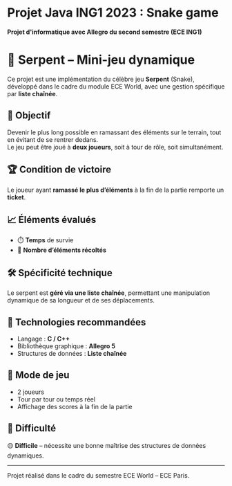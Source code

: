 # Projet Java ING1 2023 : Snake game

**Projet d'informatique avec Allegro du second semestre (ECE ING1)**

# 🐍 Serpent – Mini-jeu dynamique

Ce projet est une implémentation du célèbre jeu **Serpent** (Snake), développé dans le cadre du module ECE World, avec une gestion spécifique par **liste chaînée**.

## 🎯 Objectif

Devenir le plus long possible en ramassant des éléments sur le terrain, tout en évitant de se rentrer dedans.  
Le jeu peut être joué à **deux joueurs**, soit à tour de rôle, soit simultanément.

## 🏆 Condition de victoire

Le joueur ayant **ramassé le plus d’éléments** à la fin de la partie remporte un **ticket**.

## 📈 Éléments évalués

- ⏱️ **Temps** de survie
- 🔢 **Nombre d’éléments récoltés**

## 🛠️ Spécificité technique

Le serpent est **géré via une liste chaînée**, permettant une manipulation dynamique de sa longueur et de ses déplacements.

## 🔧 Technologies recommandées

- Langage : **C / C++**
- Bibliothèque graphique : **Allegro 5**
- Structures de données : **Liste chaînée**

## 🧪 Mode de jeu

- 2 joueurs  
- Tour par tour ou temps réel  
- Affichage des scores à la fin de la partie

## 🧠 Difficulté

🟡 **Difficile** – nécessite une bonne maîtrise des structures de données dynamiques.

---

Projet réalisé dans le cadre du semestre ECE World – ECE Paris.
